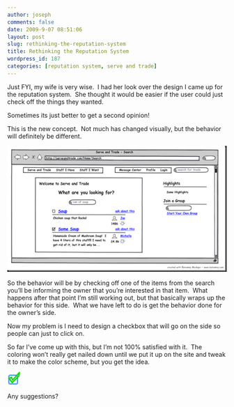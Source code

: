 ```yaml
---
author: joseph
comments: false
date: 2009-9-07 08:51:06
layout: post
slug: rethinking-the-reputation-system
title: Rethinking the Reputation System
wordpress_id: 187
categories: [reputation system, serve and trade]
---
```


Just FYI, my wife is very wise.  I had her look over the design I came up for the reputation system.  She thought it would be easier if the user could just check off the things they wanted.

<!-- more -->

Sometimes its just better to get a second opinion!

This is the new concept.  Not much has changed visually, but the behavior will definitely be different.

[![newsearchconcept2](/images/posts/2009/09/newsearchconcept2_thumb.png)](/images/posts/2009/09/newsearchconcept2.png)

So the behavior will be by checking off one of the items from the search you’ll be informing the owner that you’re interested in that item.  What happens after that point I’m still working out, but that basically wraps up the behavior for this side.  What we have left to do is get the behavior done for the owner’s side.

Now my problem is I need to design a checkbox that will go on the side so people can just to click on.

So far I’ve come up with this, but I’m not 100% satisfied with it.  The coloring won’t really get nailed down until we put it up on the site and tweak it to make the color scheme, but you get the idea.

[![CheckBox-Regular](/images/posts/2009/09/CheckBoxRegular_thumb.png)](/images/posts/2009/09/CheckBoxRegular.png)

Any suggestions?
